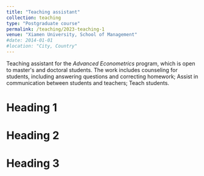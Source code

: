 ```yaml
---
title: "Teaching assistant"
collection: teaching
type: "Postgraduate course"
permalink: /teaching/2023-teaching-1
venue: "Xiamen University, School of Management"
#date: 2014-01-01
#location: "City, Country"
---
```


Teaching assistant for the *Advanced Econometrics* program, which is open to master's and doctoral students. The work includes counseling for students, including answering questions and correcting homework; Assist in communication between students and teachers; Teach students.

Heading 1
======

Heading 2
======

Heading 3
======